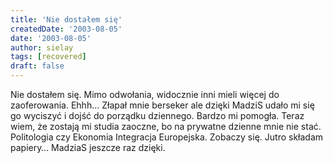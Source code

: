 ```yaml
---
title: 'Nie dostałem się'
createdDate: '2003-08-05'
date: '2003-08-05'
author: sielay
tags: [recovered]
draft: false
---
```


Nie dostałem się. Mimo odwołania, widocznie inni mieli więcej do zaoferowania. Ehhh… Złapał mnie berseker ale dzięki MadziS udało mi się go wyciszyć i dojść do porządku dziennego. Bardzo mi pomogła. Teraz wiem, że zostają mi studia zaoczne, bo na prywatne dzienne mnie nie stać. Politologia czy Ekonomia Integracja Europejska. Zobaczy się. Jutro składam papiery… MadziaS jeszcze raz dzięki.
